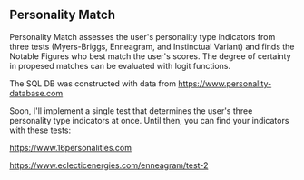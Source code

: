 ## Personality Match

Personality Match assesses the user's personality type indicators from three tests (Myers-Briggs, Enneagram, and Instinctual Variant) and finds 
the Notable Figures who best match the user's scores. The degree of certainty in propesed matches can be evaluated with logit functions. 

The SQL DB was constructed with data from https://www.personality-database.com

Soon, I'll implement a single test that determines the user's three personality type indicators at once. 
Until then, you can find your indicators with these tests:

https://www.16personalities.com

https://www.eclecticenergies.com/enneagram/test-2

 
